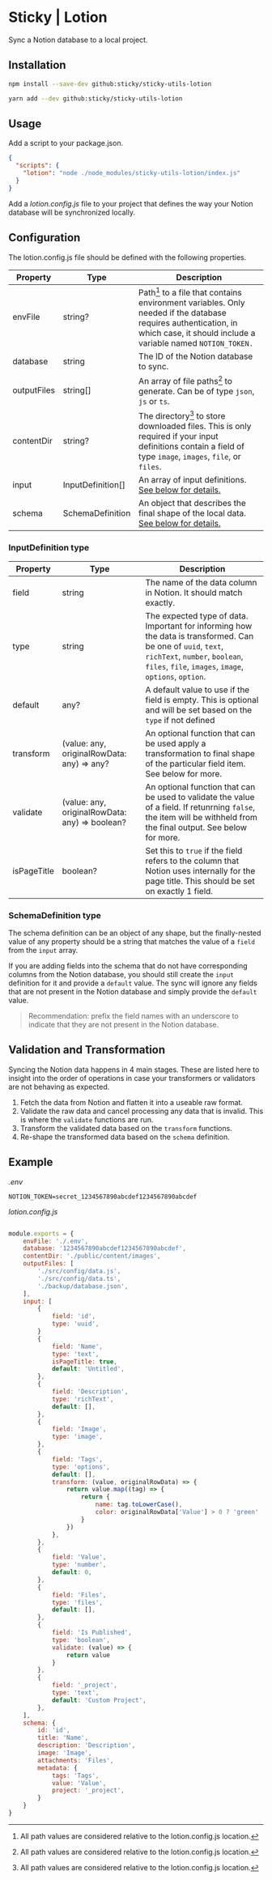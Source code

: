 # Sticky | Lotion

Sync a Notion database to a local project.

## Installation

```bash
npm install --save-dev github:sticky/sticky-utils-lotion
```

```bash
yarn add --dev github:sticky/sticky-utils-lotion
```

## Usage

Add a script to your package.json.

```json
{
  "scripts": {
	"lotion": "node ./node_modules/sticky-utils-lotion/index.js"
  }
}
```

Add a _lotion.config.js_ file to your project that defines the way your Notion database will be synchronized locally.

## Configuration

The lotion.config.js file should be defined with the following properties.

| Property | Type | Description |
| --- | --- | --- |
| envFile | string? | Path[^1] to a file that contains environment variables. Only needed if the database requires authentication, in which case, it should include a variable named `NOTION_TOKEN.` |
| database | string | The ID of the Notion database to sync. |
| outputFiles | string[] | An array of file paths[^1] to generate. Can be of type `json`, `js` or `ts`. |
| contentDir | string? | The directory[^1] to store downloaded files. This is only required if your input definitions contain a field of type `image`, `images`, `file`, or `files`. |
| input | InputDefinition[] | An array of input definitions. [See below for details.](#inputdefinition-type) |
| schema | SchemaDefinition | An object that describes the final shape of the local data. [See below for details.](#schemadefinition-type) |

[^1]: All path values are considered relative to the lotion.config.js location.

### InputDefinition type

| Property | Type | Description |
| --- | --- | --- |
| field | string | The name of the data column in Notion. It should match exactly. |
| type | string | The expected type of data. Important for informing how the data is transformed. Can be one of `uuid`, `text`, `richText`, `number`, `boolean`, `files`, `file`, `images`, `image`, `options`, `option`. |
| default | any? | A default value to use if the field is empty. This is optional and will be set based on the `type` if not defined |
| transform | (value: any, originalRowData: any) => any? | An optional function that can be used apply a transformation to final shape of the particular field item. See below for more. |
| validate | (value: any, originalRowData: any) => boolean? | An optional function that can be used to validate the value of a field. If retunrning `false`, the item will be withheld from the final output. See below for more. |
| isPageTitle | boolean? | Set this to `true` if the field refers to the column that Notion uses internally for the page title. This should be set on exactly 1 field. |

### SchemaDefinition type

The schema definition can be an object of any shape, but the finally-nested value of any property should be a string that matches the value of a `field` from the `input` array.

If you are adding fields into the schema that do not have corresponding columns from the Notion database, you should still create the `input` definition for it and provide a `default` value. The sync will ignore any fields that are not present in the Notion database and simply provide the `default` value.

> Recommendation: prefix the field names with an underscore to indicate that they are not present in the Notion database.

## Validation and Transformation

Syncing the Notion data happens in 4 main stages. These are listed here to insight into the order of operations in case your transformers or validators are not behaving as expected.

1. Fetch the data from Notion and flatten it into a useable raw format.
1. Validate the raw data and cancel processing any data that is invalid. This is where the `validate` functions are run.
1. Transform the validated data based on the `transform` functions.
1. Re-shape the transformed data based on the `schema` definition.

## Example

_.env_
```.env
NOTION_TOKEN=secret_1234567890abcdef1234567890abcdef
```

_lotion.config.js_
```js

module.exports = {
	envFile: './.env',
	database: '1234567890abcdef1234567890abcdef',
	contentDir: './public/content/images',
	outputFiles: [
		'./src/config/data.js',
		'./src/config/data.ts',
		'./backup/database.json',
	],
	input: [
		{
			field: 'id',
			type: 'uuid',
		}
		{
			field: 'Name',
			type: 'text',
			isPageTitle: true,
			default: 'Untitled',
		},
		{
			field: 'Description',
			type: 'richText',
			default: [],
		},
		{
			field: 'Image',
			type: 'image',
		},
		{
			field: 'Tags',
			type: 'options',
			default: [],
			transform: (value, originalRowData) => {
				return value.map((tag) => {
					return {
						name: tag.toLowerCase(),
						color: originalRowData['Value'] > 0 ? 'green' : 'red',
					}
				})
			},
		},
		{
			field: 'Value',
			type: 'number',
			default: 0,
		},
		{
			field: 'Files',
			type: 'files',
			default: [],
		},
		{
			field: 'Is Published',
			type: 'boolean',
			validate: (value) => {
				return value
			}
		},
		{
			field: '_project',
			type: 'text',
			default: 'Custom Project',
		},
	],
	schema: {
		id: 'id',
		title: 'Name',
		description: 'Description',
		image: 'Image',
		attachments: 'Files',
		metadata: {
			tags: 'Tags',
			value: 'Value',
			project: '_project',
		}
	}
}